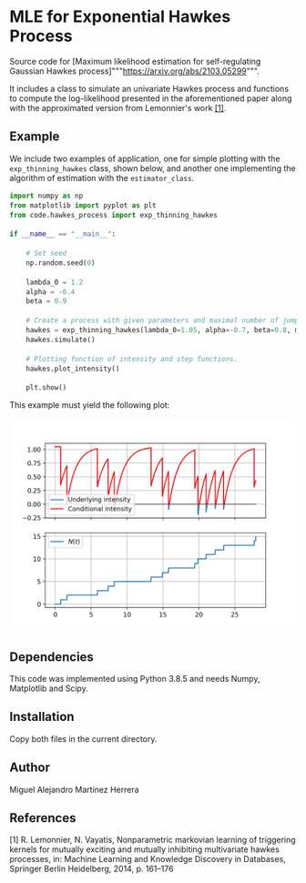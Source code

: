 # MLE for Exponential Hawkes Process

Source code for [Maximum likelihood estimation for self-regulating Gaussian Hawkes process]"""https://arxiv.org/abs/2103.05299""".

It includes a class to simulate an univariate Hawkes process and functions to compute the log-likelihood presented in the aforementioned paper along with the approximated version from Lemonnier's work [[1]](#1).

## Example

We include two examples of application, one for simple plotting with the ```exp_thinning_hawkes``` class, shown below, and another one implementing the algorithm of estimation with the ```estimator_class```.

```py
import numpy as np
from matplotlib import pyplot as plt
from code.hawkes_process import exp_thinning_hawkes

if __name__ == "__main__":

    # Set seed
    np.random.seed(0)

    lambda_0 = 1.2
    alpha = -0.4
    beta = 0.9
    
    # Create a process with given parameters and maximal number of jumps.
    hawkes = exp_thinning_hawkes(lambda_0=1.05, alpha=-0.7, beta=0.8, max_jumps=15)
    hawkes.simulate()
    
    # Plotting function of intensity and step functions.
    hawkes.plot_intensity()

    plt.show()

```

This example must yield the following plot:

<img src="./examples/plot_simulation.png" width="500">

## Dependencies

This code was implemented using Python 3.8.5 and needs Numpy, Matplotlib and Scipy.

## Installation

Copy both files in the current directory.

## Author

Miguel Alejandro Martinez Herrera

## References

<a id="1">[1]</a>
R. Lemonnier, N. Vayatis, Nonparametric markovian learning of triggering kernels for mutually exciting and mutually inhibiting multivariate hawkes processes, in: Machine Learning and Knowledge Discovery in Databases, Springer Berlin Heidelberg, 2014, p. 161–176
